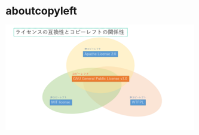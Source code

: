 # aboutcopyleft

![情報社会論.png](https://github.com/chochinanko/aboutcopyleft/blob/master/%E6%83%85%E5%A0%B1%E7%A4%BE%E4%BC%9A%E8%AB%96.png)
